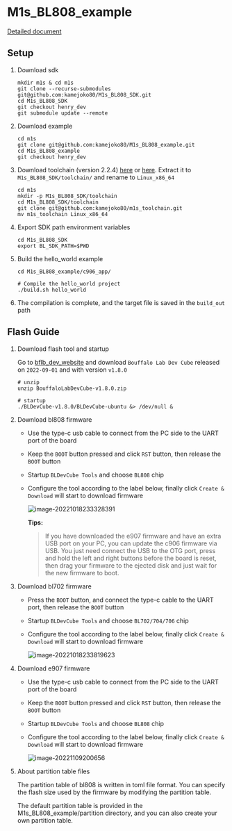 # M1s_BL808_example

[Detailed document](https://wiki.sipeed.com/hardware/en/maix/m1s/other/start.html#SDK-Compile)

## Setup

1. Download sdk

    ```shell
    mkdir m1s & cd m1s
    git clone --recurse-submodules git@github.com:kamejoko80/M1s_BL808_SDK.git
    cd M1s_BL808_SDK
    git checkout henry_dev
    git submodule update --remote
    ```

2. Download example

    ```shell
    cd m1s
    git clone git@github.com:kamejoko80/M1s_BL808_example.git
    cd M1s_BL808_example
    git checkout henry_dev
    ```

3. Download toolchain (version 2.2.4) [here](https://dl.sipeed.com/shareURL/others/toolchain) or [here](https://occ.t-head.cn/community/download?id=3996672928124047360). Extract it to `M1s_BL808_SDK/toolchain/` and rename to  `Linux_x86_64`

    ```shell
    cd m1s
    mkdir -p M1s_BL808_SDK/toolchain
    cd M1s_BL808_SDK/toolchain
    git clone git@github.com:kamejoko80/m1s_toolchain.git
    mv m1s_toolchain Linux_x86_64
    ```

4. Export SDK path environment variables


    ```shell
    cd M1s_BL808_SDK
    export BL_SDK_PATH=$PWD
    ```

5. Build the hello_world example

    ```shell
    cd M1s_BL808_example/c906_app/

    # Compile the hello_world project
    ./build.sh hello_world
    ```

5. The compilation is complete, and the target file is saved in the `build_out` path

##  Flash Guide

1. Download flash tool and startup

    Go to [bflb_dev_website](https://dev.bouffalolab.com/download) and download `Bouffalo Lab Dev Cube` released on `2022-09-01` and with version `v1.8.0`

    ```shell
    # unzip
    unzip BouffaloLabDevCube-v1.8.0.zip

    # startup
    ./BLDevCube-v1.8.0/BLDevCube-ubuntu &> /dev/null &
    ```

2. Download bl808 firmware

    - Use the type-c usb cable to connect from the PC side to the UART port of the board

    - Keep the `BOOT` button pressed and click `RST` button, then release the `BOOT` button

    - Startup `BLDevCube Tools` and choose `BL808` chip

    - Configure the tool according to the label below, finally click `Create & Download` will start to download firmware

        ![image-20221018233328391](assets/image-20221018233328391.png)

        **Tips:**

        > If you have downloaded the e907 firmware and have an extra USB port on your PC, you can update the c906 firmware via USB. You just need connect the USB to the OTG port, press and hold the left and right buttons before the board is reset, then drag your firmware to the ejected disk and just wait for the new firmware to boot.

3. Download bl702 firmware

    - Press the `BOOT` button, and connect the type-c cable to the UART port, then release the `BOOT` button

    - Startup `BLDevCube Tools` and choose `BL702/704/706` chip

    - Configure the tool according to the label below, finally click `Create & Download` will start to download firmware

        ![image-20221018233819623](assets/image-20221018233819623.png)

4. Download e907 firmware

    - Use the type-c usb cable to connect from the PC side to the UART port of the board

    - Keep the `BOOT` button pressed and click `RST` button, then release the `BOOT` button

    - Startup `BLDevCube Tools` and choose `BL808` chip

    - Configure the tool according to the label below, finally click `Create & Download` will start to download firmware

        ![image-20221109200656](assets/image-20221109200656.jpg)

5. About partition table files

    The partition table of bl808 is written in toml file format. You can specify the flash size used by the firmware by modifying the partition table.

    The default partition table is provided in the M1s_BL808_example/partition directory, and you can also create your own partition table.
